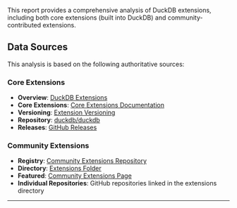 This report provides a comprehensive analysis of DuckDB extensions, including both core extensions (built into DuckDB) and community-contributed extensions.

## Data Sources

This analysis is based on the following authoritative sources:

### Core Extensions
- **Overview**: [DuckDB Extensions](https://duckdb.org/docs/stable/extensions/overview.html)
- **Core Extensions**: [Core Extensions Documentation](https://duckdb.org/docs/stable/core_extensions/overview.html)
- **Versioning**: [Extension Versioning](https://duckdb.org/docs/stable/extensions/versioning_of_extensions.html)
- **Repository**: [duckdb/duckdb](https://github.com/duckdb/duckdb)
- **Releases**: [GitHub Releases](https://github.com/duckdb/duckdb/releases)

### Community Extensions
- **Registry**: [Community Extensions Repository](https://github.com/duckdb/community-extensions)
- **Directory**: [Extensions Folder](https://github.com/duckdb/community-extensions/tree/main/extensions)
- **Featured**: [Community Extensions Page](https://duckdb.org/community_extensions/)
- **Individual Repositories**: GitHub repositories linked in the extensions directory

---